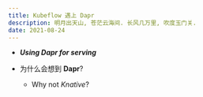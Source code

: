 ```yaml
---
title: Kubeflow 遇上 Dapr
description: 明月出天山, 苍茫云海间. 长风几万里, 吹度玉门关.
date: 2021-08-24
---
```


* ***Using Dapr for serving***

* 为什么会想到 **Dapr**?
  - Why not *Knative*?
